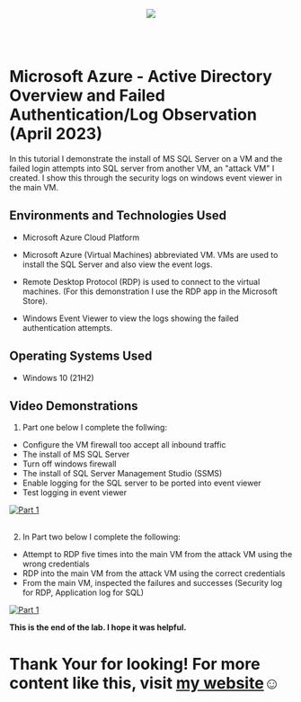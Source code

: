 <p align="center">
<img src="https://imgur.com/el8K3NN.png alt="Azure SecOps"/>
</p>
<br />
<br />

<h1>Microsoft Azure - Active Directory Overview and Failed Authentication/Log Observation (April 2023)</h1>
In this tutorial I demonstrate the install of MS SQL Server on a VM and the failed login attempts into SQL server from another VM, an "attack VM" I created. I show this through the security logs on windows event viewer in the main VM.<br />


<h2>Environments and Technologies Used</h2>

- Microsoft Azure Cloud Platform

- Microsoft Azure (Virtual Machines) abbreviated VM. VMs are used to install the SQL Server and also view the event logs.

- Remote Desktop Protocol (RDP) is used to connect to the virtual machines. (For this demonstration I use the RDP app in the Microsoft Store). 

- Windows Event Viewer to view the logs showing the failed authentication attempts.


<h2>Operating Systems Used </h2>

- Windows 10 (21H2)


<h2>Video Demonstrations</h2>


1. Part one below I complete the follwing:

- Configure the VM firewall too accept all inbound traffic
- The install of MS SQL Server 
- Turn off windows firewall
- The install of SQL Server Management Studio (SSMS)
- Enable logging for the SQL server to be ported into event viewer
- Test logging in event viewer

[![Part 1](https://i.vimeocdn.com/video/1650149187-dbc92c7f41fefa893af4cea7af7745ac8e5230cceb54b97206d23413472315d2-d_295x166?r=pad)](https://vimeo.com/815368596 "Azure Lab Part 1")
<br />
<br />


2. In Part two below I complete the following:

- Attempt to RDP five times into the main VM from the attack VM using the wrong credentials
- RDP into the main VM from the attack VM using the correct credentials
- From the main VM, inspected the failures and successes (Security log for RDP, Application log for SQL)

[![Part 1](https://i.vimeocdn.com/video/1650064553-0578d5b933051abaa0dc9628a65d599e7605b3e2ff5f627fc168d9e7b3f471dc-d_295x166?r=pad)](https://vimeo.com/815395656 "Azure Lab Part 2")

<b>This is the end of the lab. I hope it was helpful.</b>


<h1>Thank Your for looking! For more content like this, visit <a href="https://exemplarysecurity.com">my website</a>☺</h1>

